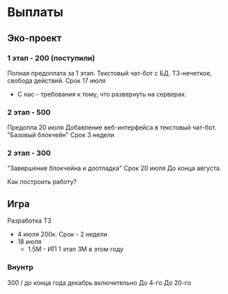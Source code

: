 # Выплаты

## Эко-проект
### 1 этап - 200 (поступили)
Полная предоплата за 1 этап.
Текстовый чат-бот с БД.
ТЗ-нечеткое, свобода действий.
Срок 17 июля
- С нас - требования к тому, что развернуть на серверах.

### 2 этап - 500
Предопла 20 июля
Добавление веб-интерфейса в текстовый чат-бот.
"Базовый блокчейн"
Срок 3 недели

### 2 этап - 300
"Завершение блокчейна и доотладка"
Срок 20 июля
До конца августа.

Как построить работу?

## Игра
Разработка ТЗ
- 4 июля 200к. Срок - 2 недели
- 18 июля
  - 1.5М - ИП 
1 этап 3М в этом году

### Внунтр
300 / до конца года декабрь включительно
До 4-го
До 20-го 








